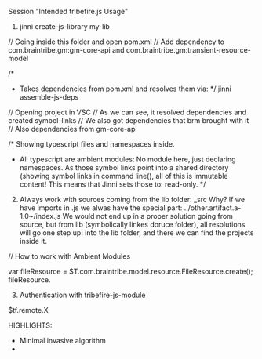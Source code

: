 Session "Intended tribefire.js Usage"

1. jinni create-js-library my-lib

// Going inside this folder and open pom.xml
// Add dependency to com.braintribe.gm:gm-core-api and com.braintribe.gm:transient-resource-model

/*
* Takes dependencies from pom.xml and resolves them via:
*/
jinni assemble-js-deps

// Opening project in VSC
// As we can see, it resolved dependencies and created symbol-links
// We also got dependencies that brm brought with it
// Also dependencies from gm-core-api

/* Showing typescript files and namespaces inside.
 * All typescript are ambient modules: No module here, just declaring namespaces.
  As those symbol links point into a shared directory (showing symbol links in command line(), all of this is immutable content!
  This means that Jinni sets those to: read-only.
  */

2. Always work with sources coming from the lib folder: _src
Why? If we have imports in .js we alwas have the special part: ../other.artifact.a-1.0~/index.js
We would not end up in a proper solution going from source, but from lib (symbolically linkes doruce folder),
all resolutions will go one step up: into the lib folder, and there we can find the projects inside it.

// How to work with Ambient Modules

var fileResource = $T.com.braintribe.model.resource.FileResource.create();
fileResource.

3. Authentication with tribefire-js-module

$tf.remote.X


HIGHLIGHTS:
- Minimal invasive algorithm
- 

